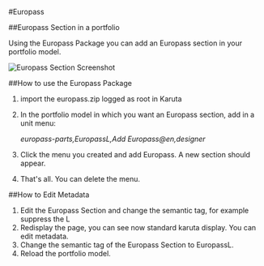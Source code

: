 #Europass

##Europass Section in a portfolio

Using the Europass Package you can add an Europass section in your portfolio model.

![Europass Section Screenshot](https://github.com/karutaproject/karuta-templates/blob/master/Europass/EuropassScreenshot.jpg "Europass Section Screenshot")

##How to use the Europass Package

1. import the europass.zip logged as root in Karuta
1. In the portfolio model in which you want an Europass section, add in a unit menu: 

    *europass-parts,EuropassL,Add Europass@en,designer*
1. Click the menu you created and add Europass. A new section should appear.
1. That's all. You can delete the menu.

##How to Edit Metadata

1. Edit the Europass Section and change the semantic tag, for example suppress the L
2. Redisplay the page, you can see now standard karuta display. You can edit metadata.
3. Change the semantic tag of the Europass Section to EuropassL.
4. Reload the portfolio model.
